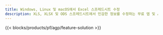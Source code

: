 ```yaml
---
title: Windows, Linux 및 macOS에서 Excel 스프레드시트 수정
description: XLS, XLSX 및 ODS 스프레드시트에서 민감한 정보를 수정하는 무료 앱 및 API
---
```

{{< blocks/products/pf/agp/feature-solution >}} 

